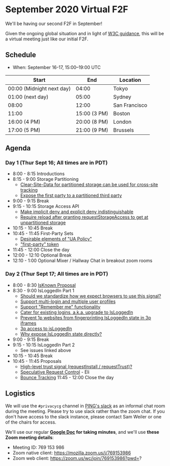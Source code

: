 # September 2020 Virtual F2F

We'll be having our second F2F in September!

Given the ongoing global situation and in light of [W3C guidance](https://w3c.github.io/Guide/meetings/continuity.html), this will be a virtual meeting just like our initial F2F.

## Schedule

* When: September 16-17, 15:00–19:00 UTC

| Start  | End | Location |
| ------ | --- | -------- |
| 00:00 (Midnight next day) | 04:00 | Tokyo |
| 01:00 (next day) | 05:00 | Sydney |
| 08:00 | 12:00 | San Francisco |
| 11:00 | 15:00 (3 PM) | Boston |
| 16:00 (4 PM) | 20:00 (8 PM) | London |
| 17:00 (5 PM) | 21:00 (9 PM) | Brussels |

## Agenda

### Day 1 (Thur Sept 16; All times are in PDT)
* 8:00 - 8:15 Introductions
* 8:15 - 9:00 Storage Partitioning
    * [Clear-Site-Data for partitioned storage can be used for cross-site tracking](https://github.com/privacycg/storage-partitioning/issues/11)
    * [Expose the first party to a partitioned third party](https://github.com/privacycg/storage-partitioning/issues/14)
* 9:00 - 9:15 Break
* 9:15 - 10:15 Storage Access API
    * [Make implicit deny and explicit deny indistinguishable](https://github.com/privacycg/storage-access/issues/60)
    * [Require reload after granting requestStorageAccess to get at unpartitioned storage](https://github.com/privacycg/storage-access/issues/62)
* 10:15 - 10:45 Break
* 10:45 - 11:45 First-Party Sets
    * [Desirable elements of "UA Policy"](https://github.com/privacycg/first-party-sets/issues/20)
    * ["first-party" token](https://github.com/privacycg/first-party-sets/issues/5)
* 11:45 - 12:00 Close the day
* 12:00 - 12:10 Optional Break
* 12:10 - 1:00 Optional Mixer / Hallway Chat in breakout zoom rooms

### Day 2 (Thur Sept 17; All times are in PDT)
* 8:00 - 8:30 [IsKnown Proposal](https://github.com/privacycg/proposals/issues/20)
* 8:30 - 9:00 IsLoggedIn Part 1
    * [Should we standardize how we expect browsers to use this signal?](https://github.com/privacycg/is-logged-in/issues/15)
    * [Support multi-login and multiple user profiles](https://github.com/privacycg/is-logged-in/issues/21)
    * [Support "Remember me" functionality](https://github.com/privacycg/is-logged-in/issues/9)
    * [Cater for existing logins, a.k.a. upgrade to IsLoggedIn](https://github.com/privacycg/is-logged-in/issues/18)
    * [Prevent 1p websites from fingerprinting IsLoggedIn state in 3p iframes](https://github.com/privacycg/is-logged-in/issues/13)
    * [3p access to isLoggedIn](https://github.com/privacycg/is-logged-in/issues/19)
    * [Why expose IsLoggedIn state directly?](https://github.com/privacycg/is-logged-in/issues/14)
* 9:00 - 9:15 Break
* 9:15 - 10:15 IsLoggedIn Part 2
    * See issues linked above
* 10:15 - 10:45 Break
* 10:45 - 11:45 Proposals
    * [High-level trust signal (requestInstall / requestTrust)?](https://github.com/privacycg/proposals/issues/21)
    * [Speculative Request Control](https://github.com/privacycg/proposals/issues/19) - Eli
    * [Bounce Tracking](https://github.com/privacycg/proposals/issues/6)
11:45 - 12:00 Close the day

## Logistics

We will use the `#privacycg` channel in [PING's slack](https://w3cping.slack.com/) as an informal chat room during the meeting.  Please try to use slack rather than the zoom chat.  If you don't have access to the slack instance, please contact Sam Weiler or one of the chairs for access.

We'll use our regular **[Google Doc](https://docs.google.com/document/d/1DZEhS1UHJ1PKxt5ZwKmn5LZ4bo10UFyNXeLp2dUuzRM/edit#) for taking minutes**, and we'll use **these Zoom meeting details**:

* Meeting ID: 769 153 986
* Zoom native client: https://mozilla.zoom.us/j/769153986
* Zoom web client: https://zoom.us/wc/join/769153986?pwd=?
